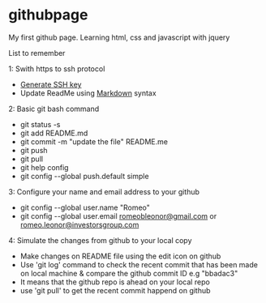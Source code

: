 # githubpage

My first github page. Learning html, css and javascript with jquery

List to remember

1: Swith https to ssh protocol
   * [Generate SSH key](https://help.github.com/articles/generating-a-new-ssh-key/)
   * Update ReadMe using [Markdown](https://github.com/adam-p/markdown-here/wiki/Markdown-Cheatsheet#headers) syntax

2: Basic git bash command
   + git status -s
   + git add README.md
   + git commit -m "update the file" README.me
   + git push
   + git pull
   + git help config
   + git config --global push.default simple

3: Configure your name and email address to your github
   + git config --global user.name "Romeo"
   + git config --global user.email romeobleonor@gmail.com or romeo.leonor@investorsgroup.com

4: Simulate the changes from github to your local copy
   + Make changes on README file using the edit icon on github
   + Use 'git log' command to check the recent commit that has been made on local machine & compare the github commit ID e.g "bbadac3"
   + It means that the github repo is ahead on your local repo
   + use 'git pull' to get the recent commit happend on github
